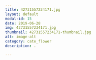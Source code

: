```yaml
---
title: 42731557234171.jpg
layout: default
modal-id: 15
date: 2019-06-28
img: 42731557234171.jpg
thumbnail: 42731557234171-thumbnail.jpg
alt: image-alt
category: cate_flower
description: .

---
```

